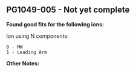 ## PG1049-005 - Not yet complete
**Found good fits for the following ions:**

Ion using N components:
```
0 - MW
1 - Leading Arm
```


**Other Notes:**

